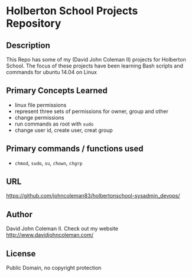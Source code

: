 # Holberton School Projects Repository

## Description

This Repo has some of my (David John Coleman II) projects for Holberton School.
The focus of these projects have been learning Bash scripts and commands for ubuntu 14.04 on Linux

## Primary Concepts Learned

*  linux file permissions
* represent three sets of permissions for owner, group and other
* change permissions
* run commands as root with ``sudo``
* change user id, create user, creat group

## Primary commands / functions used

* ``chmod``, ``sudo``, ``su``, ``chown``, ``chgrp``

## URL

https://github.com/johncoleman83/holbertonschool-sysadmin_devops/

## Author

David John Coleman II.	Check out my website http://www.davidjohncoleman.com/

## License

Public Domain, no copyright protection